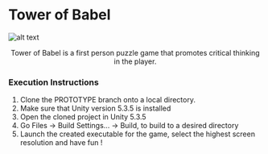 # Tower of Babel
![alt text](https://user-images.githubusercontent.com/22648344/31981593-d41cbcd6-b9b0-11e7-81cc-8a0e9ab2302e.png)

<p align="center">
  Tower of Babel is a first person puzzle game that promotes critical thinking in the player.
</p>

### Execution Instructions 
1. Clone the PROTOTYPE branch onto a local directory.
2. Make sure that Unity version 5.3.5 is installed
3. Open the cloned project in Unity 5.3.5
4. Go Files -> Build Settings... -> Build, to build to a desired directory
5. Launch the created executable for the game, select the highest screen resolution and have fun !


